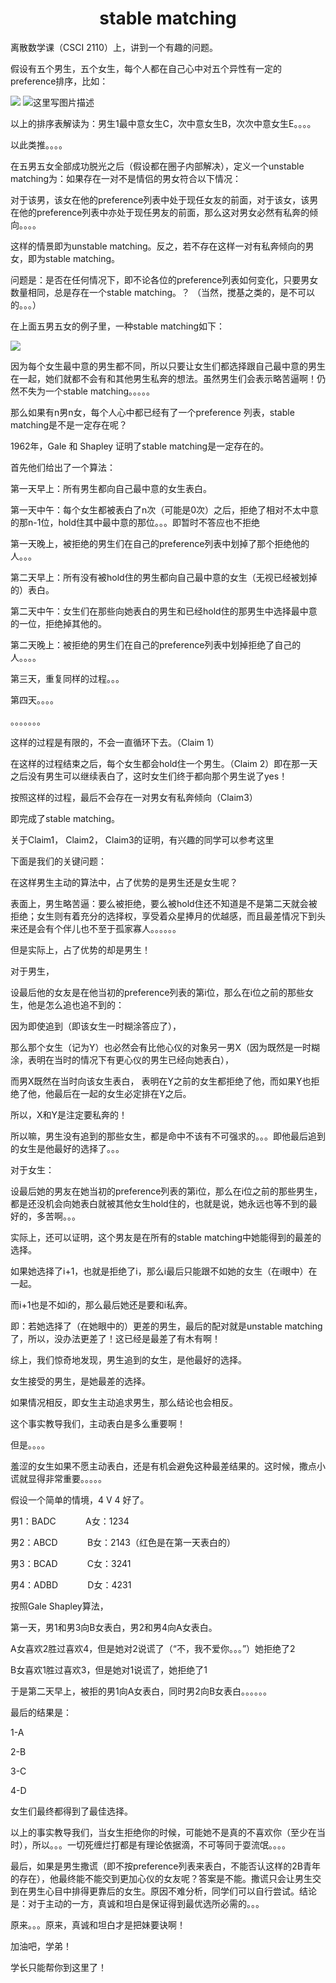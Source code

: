 
<div align="center"><h1>stable matching</h1></div>
离散数学课（CSCI 2110）上，讲到一个有趣的问题。

假设有五个男生，五个女生，每个人都在自己心中对五个异性有一定的preference排序，比如：

![](https://github.com/hanweicone/test1/blob/master/img/0lzb1.jpg)
![这里写图片描述](https://img-blog.csdn.net/20160420141138723) 

以上的排序表解读为：男生1最中意女生C，次中意女生B，次次中意女生E。。。。

 以此类推。。。。

在五男五女全部成功脱光之后（假设都在圈子内部解决），定义一个unstable matching为：如果存在一对不是情侣的男女符合以下情况：

对于该男，该女在他的preference列表中处于现任女友的前面，对于该女，该男在他的preference列表中亦处于现任男友的前面，那么这对男女必然有私奔的倾向。。。。

这样的情景即为unstable matching。反之，若不存在这样一对有私奔倾向的男女，即为stable matching。

问题是：是否在任何情况下，即不论各位的preference列表如何变化，只要男女数量相同，总是存在一个stable matching。？ （当然，搅基之类的，是不可以的。。。）

在上面五男五女的例子里，一种stable matching如下：

![](https://upic.me/i/3n/ruiy2.jpg)



因为每个女生最中意的男生都不同，所以只要让女生们都选择跟自己最中意的男生在一起，她们就都不会有和其他男生私奔的想法。虽然男生们会表示略苦逼啊！仍然不失为一个stable matching。。。。。

那么如果有n男n女，每个人心中都已经有了一个preference 列表，stable matching是不是一定存在呢？

1962年，Gale 和 Shapley 证明了stable matching是一定存在的。

首先他们给出了一个算法：

第一天早上：所有男生都向自己最中意的女生表白。

第一天中午：每个女生都被表白了n次（可能是0次）之后，拒绝了相对不太中意的那n-1位，hold住其中最中意的那位。。。即暂时不答应也不拒绝

第一天晚上，被拒绝的男生们在自己的preference列表中划掉了那个拒绝他的人。。。

第二天早上：所有没有被hold住的男生都向自己最中意的女生（无视已经被划掉的）表白。

第二天中午：女生们在那些向她表白的男生和已经hold住的那男生中选择最中意的一位，拒绝掉其他的。

第二天晚上：被拒绝的男生们在自己的preference列表中划掉拒绝了自己的人。。。。

第三天，重复同样的过程。。。

第四天。。。。

。。。。。。。

这样的过程是有限的，不会一直循环下去。（Claim 1）

在这样的过程结束之后，每个女生都会hold住一个男生。（Claim 2）即在那一天之后没有男生可以继续表白了，这时女生们终于都向那个男生说了yes！

按照这样的过程，最后不会存在一对男女有私奔倾向（Claim3）

即完成了stable matching。

关于Claim1， Claim2， Claim3的证明，有兴趣的同学可以参考这里

下面是我们的关键问题：

在这样男生主动的算法中，占了优势的是男生还是女生呢？

表面上，男生略苦逼：要么被拒绝，要么被hold住还不知道是不是第二天就会被拒绝；女生则有着充分的选择权，享受着众星捧月的优越感，而且最差情况下到头来还是会有个伴儿也不至于孤家寡人。。。。。。

但是实际上，占了优势的却是男生！

对于男生，

设最后他的女友是在他当初的preference列表的第i位，那么在i位之前的那些女生，他是怎么追也追不到的：

因为即使追到（即该女生一时糊涂答应了），

那么那个女生（记为Y）也必然会有比他心仪的对象另一男X（因为既然是一时糊涂，表明在当时的情况下有更心仪的男生已经向她表白），

而男X既然在当时向该女生表白，&nbsp;表明在Y之前的女生都拒绝了他，而如果Y也拒绝了他，他最后在一起的女生必定排在Y之后。

所以，X和Y是注定要私奔的！

所以嘛，男生没有追到的那些女生，都是命中不该有不可强求的。。。即他最后追到的女生是他最好的选择了。。。

对于女生：

设最后她的男友在她当初的preference列表的第i位，那么在i位之前的那些男生，都是还没机会向她表白就被其他女生hold住的，也就是说，她永远也等不到的最好的，多苦啊。。。

实际上，还可以证明，这个男友是在所有的stable matching中她能得到的最差的选择。

如果她选择了i+1，也就是拒绝了i，那么i最后只能跟不如她的女生（在i眼中）在一起。

而i+1也是不如i的，那么最后她还是要和i私奔。

即：若她选择了（在她眼中的）更差的男生，最后的配对就是unstable matching了，所以，没办法更差了！这已经是最差了有木有啊！

综上，我们惊奇地发现，男生追到的女生，是他最好的选择。

女生接受的男生，是她最差的选择。

如果情况相反，即女生主动追求男生，那么结论也会相反。

这个事实教导我们，主动表白是多么重要啊！

但是。。。。

羞涩的女生如果不愿主动表白，还是有机会避免这种最差结果的。这时候，撒点小谎就显得非常重要。。。。。

假设一个简单的情境，4 V 4 好了。

男1：BADC&nbsp; &nbsp; &nbsp; &nbsp; &nbsp; &nbsp; A女：1234

男2：ABCD&nbsp; &nbsp; &nbsp; &nbsp; &nbsp; &nbsp; B女：2143（红色是在第一天表白的）

男3：BCAD&nbsp; &nbsp; &nbsp; &nbsp; &nbsp; &nbsp; C女：3241

男4：ADBD&nbsp; &nbsp; &nbsp; &nbsp; &nbsp; &nbsp; D女：4231

按照Gale Shapley算法，&nbsp;

第一天，男1和男3向B女表白，男2和男4向A女表白。

A女喜欢2胜过喜欢4，但是她对2说谎了（“不，我不爱你。。。”）她拒绝了2

B女喜欢1胜过喜欢3，但是她对1说谎了，她拒绝了1

于是第二天早上，被拒的男1向A女表白，同时男2向B女表白。。。。。。

最后的结果是：

1-A

2-B

3-C

4-D

女生们最终都得到了最佳选择。

以上的事实教导我们，当女生拒绝你的时候，可能她不是真的不喜欢你（至少在当时），所以。。。一切死缠烂打都是有理论依据滴，不可等同于耍流氓。。。。

最后，如果是男生撒谎（即不按preference列表来表白，不能否认这样的2B青年的存在），他最终能不能交到更加心仪的女友呢？答案是不能。撒谎只会让男生交到在男生心目中排得更靠后的女生。原因不难分析，同学们可以自行尝试。结论是：对于主动的一方，真诚和坦白是保证得到最优选所必需的。。。

原来。。。原来，真诚和坦白才是把妹要诀啊！

加油吧，学弟！

学长只能帮你到这里了！

          

